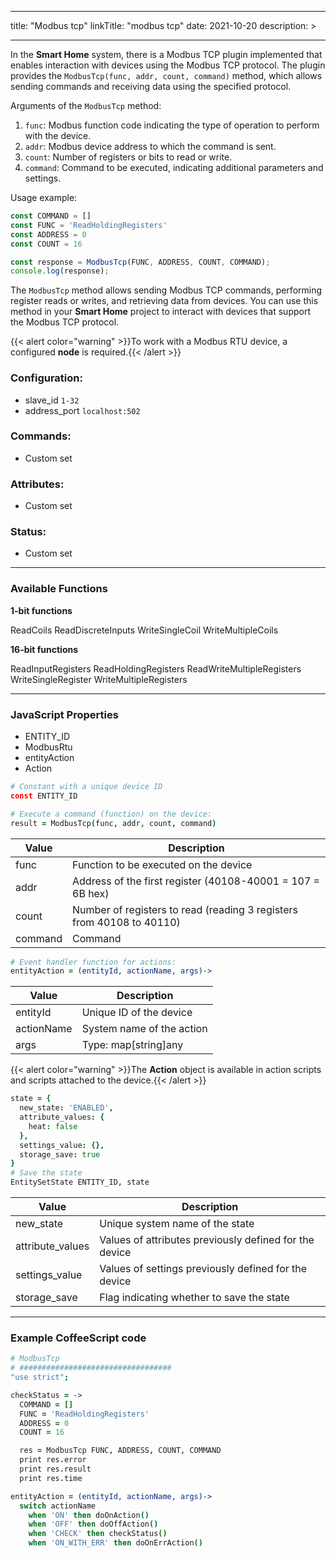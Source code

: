 
---
title: "Modbus tcp"
linkTitle: "modbus tcp"
date: 2021-10-20
description: >

---

In the **Smart Home** system, there is a Modbus TCP plugin implemented that enables interaction with devices using the Modbus TCP protocol. The plugin provides the `ModbusTcp(func, addr, count, command)` method, which allows sending commands and receiving data using the specified protocol.

Arguments of the `ModbusTcp` method:

1. `func`: Modbus function code indicating the type of operation to perform with the device.
2. `addr`: Modbus device address to which the command is sent.
3. `count`: Number of registers or bits to read or write.
4. `command`: Command to be executed, indicating additional parameters and settings.

Usage example:

```javascript
const COMMAND = []
const FUNC = 'ReadHoldingRegisters'
const ADDRESS = 0
const COUNT = 16

const response = ModbusTcp(FUNC, ADDRESS, COUNT, COMMAND);
console.log(response);
```

The `ModbusTcp` method allows sending Modbus TCP commands, performing register reads or writes, and retrieving data from devices. You can use this method in your **Smart Home** project to interact with devices that support the Modbus TCP protocol.

{{< alert color="warning" >}}To work with a Modbus RTU device, a configured **node** is required.{{< /alert >}}

### Configuration:

* slave_id `1-32`
* address_port `localhost:502`

### Commands:

* Custom set

### Attributes:

* Custom set

### Status:

* Custom set

----------------

### Available Functions

**1-bit functions**

ReadCoils
ReadDiscreteInputs
WriteSingleCoil
WriteMultipleCoils

**16-bit functions**

ReadInputRegisters
ReadHoldingRegisters
ReadWriteMultipleRegisters
WriteSingleRegister
WriteMultipleRegisters

----------------

### JavaScript Properties

* ENTITY_ID
* ModbusRtu
* entityAction
* Action

```coffeescript
# Constant with a unique device ID
const ENTITY_ID
````

```coffeescript
# Execute a command (function) on the device:
result = ModbusTcp(func, addr, count, command)
```

|  Value   | Description |
|-------------|---------|
| func | Function to be executed on the device |
| addr | Address of the first register (40108-40001 = 107 = 6B hex) |
| count | Number of registers to read (reading 3 registers from 40108 to 40110) |
| command | Command |


```coffeescript
# Event handler function for actions:
entityAction = (entityId, actionName, args)->
```

|  Value   | Description |
|-------------|---------|
| entityId | Unique ID of the device |
| actionName | System name of the action |
| args | Type: map[string]any |

{{< alert color="warning" >}}The **Action** object is available in action scripts and scripts attached to the device.{{< /alert >}}
```coffeescript
state = {
  new_state: 'ENABLED',
  attribute_values: {
    heat: false
  },
  settings_value: {},
  storage_save: true
} 
# Save the state 
EntitySetState ENTITY_ID, state
```

|  Value   | Description |
|-------------|---------|
| new_state | Unique system name of the state |
| attribute_values | Values of attributes previously defined for the device |
| settings_value | Values of settings previously defined for the device |
| storage_save | Flag indicating whether to save the state

----------------

### Example CoffeeScript code

```coffeescript
# ModbusTcp
# ##################################
"use strict";

checkStatus = ->
  COMMAND = []
  FUNC = 'ReadHoldingRegisters'
  ADDRESS = 0
  COUNT = 16

  res = ModbusTcp FUNC, ADDRESS, COUNT, COMMAND
  print res.error
  print res.result
  print res.time

entityAction = (entityId, actionName, args)->
  switch actionName
    when 'ON' then doOnAction()
    when 'OFF' then doOffAction()
    when 'CHECK' then checkStatus()
    when 'ON_WITH_ERR' then doOnErrAction()

```


